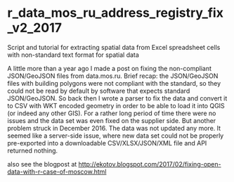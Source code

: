 # r_data_mos_ru_address_registry_fix_v2_2017
Script and tutorial for extracting spatial data from Excel spreadsheet cells with non-standard text format for spatial data

A little more than a year ago I made a post on fixing the non-compliant JSON/GeoJSON files from data.mos.ru. Brief recap: the JSON/GeoJSON files with building polygons were not compliant with the standard, so they could not be read by default by software that expects standard JSON/GeoJSON. So back then I wrote a parser to fix the data and convert it to CSV with WKT encoded geometry in order to be able to load it into QGIS (or indeed any other GIS).
For a rather long period of time there were no issues and the data set was even fixed on the supplier side. But another problem struck in December 2016. The data was not updated any more. It seemed like a server-side issue, where new data set could not be properly pre-exported into a downloadable CSV/XLSX/JSON/XML file and API returned nothing.

also see the blogpost at http://ekotov.blogspot.com/2017/02/fixing-open-data-with-r-case-of-moscow.html
